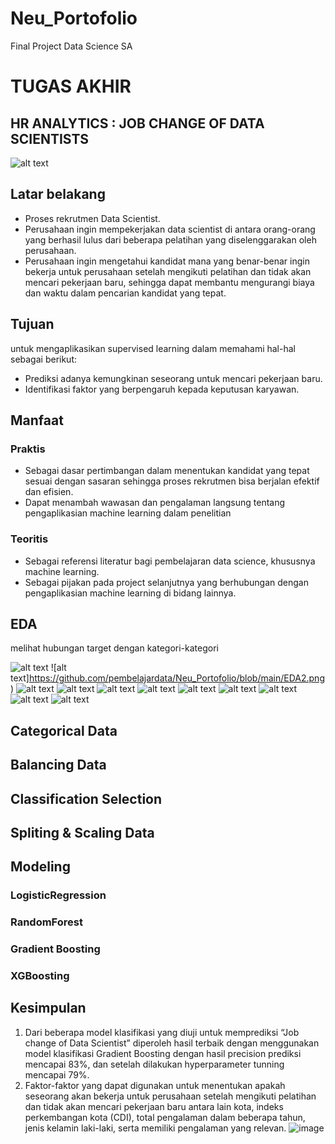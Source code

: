 # Neu_Portofolio
Final Project Data Science SA 


# TUGAS AKHIR 
## HR ANALYTICS : JOB CHANGE OF  DATA SCIENTISTS
![alt text](https://greatpeopleinside.com/wp-content/uploads/2019/06/analytics-1030x618.jpg)

## Latar belakang
* Proses rekrutmen Data Scientist.
* Perusahaan ingin mempekerjakan data scientist di antara orang-orang yang berhasil lulus dari beberapa pelatihan yang diselenggarakan oleh perusahaan. 
* Perusahaan ingin mengetahui kandidat mana yang benar-benar ingin bekerja untuk perusahaan setelah mengikuti pelatihan dan tidak akan mencari pekerjaan baru, sehingga dapat membantu mengurangi biaya dan waktu dalam pencarian kandidat yang tepat.

## Tujuan
untuk mengaplikasikan supervised learning dalam memahami hal-hal sebagai berikut:
* Prediksi adanya kemungkinan seseorang untuk mencari pekerjaan baru.
* Identifikasi faktor yang berpengaruh kepada keputusan karyawan.

## Manfaat
### Praktis
* Sebagai dasar pertimbangan dalam menentukan kandidat yang tepat sesuai dengan sasaran sehingga proses rekrutmen bisa berjalan efektif dan efisien.
* Dapat menambah wawasan dan pengalaman langsung tentang pengaplikasian machine learning dalam penelitian
### Teoritis
* Sebagai referensi literatur bagi pembelajaran data science, khususnya machine learning.
* Sebagai pijakan pada project selanjutnya yang berhubungan dengan pengaplikasian  machine learning di bidang lainnya.

## EDA
melihat hubungan target dengan kategori-kategori  

![alt text](https://github.com/pembelajardata/Neu_Portofolio/blob/main/EDA1.png)
![alt text]https://github.com/pembelajardata/Neu_Portofolio/blob/main/EDA2.png)
![alt text](https://github.com/pembelajardata/Neu_Portofolio/blob/main/EDA4.png)
![alt text](https://github.com/pembelajardata/Neu_Portofolio/blob/main/EDA5.png)
![alt text](https://github.com/pembelajardata/Neu_Portofolio/blob/main/EDA6.png)
![alt text](https://github.com/pembelajardata/Neu_Portofolio/blob/main/EDA7.png)
![alt text](https://github.com/pembelajardata/Neu_Portofolio/blob/main/EDA8.png)
![alt text](https://github.com/pembelajardata/Neu_Portofolio/blob/main/EDA9.png)
![alt text](https://github.com/pembelajardata/Neu_Portofolio/blob/main/EDA10.png)
![alt text](https://github.com/pembelajardata/Neu_Portofolio/blob/main/EDA11.png)
![alt text](https://github.com/pembelajardata/Neu_Portofolio/blob/main/EDA12.png)

## Categorical Data

## Balancing Data

## Classification Selection

## Spliting & Scaling Data

## Modeling

### LogisticRegression

### RandomForest

### Gradient Boosting

### XGBoosting

## Kesimpulan
1. Dari beberapa model klasifikasi yang diuji untuk memprediksi “Job change of Data Scientist” diperoleh hasil terbaik dengan menggunakan model klasifikasi Gradient Boosting dengan hasil precision prediksi mencapai 83%, dan setelah dilakukan hyperparameter tunning mencapai 79%.
2. Faktor-faktor yang dapat digunakan untuk menentukan apakah seseorang akan bekerja untuk perusahaan setelah mengikuti pelatihan dan tidak akan mencari pekerjaan baru antara lain kota, indeks perkembangan kota (CDI), total pengalaman dalam beberapa tahun, jenis kelamin laki-laki, serta memiliki pengalaman yang relevan. 
![image](https://user-images.githubusercontent.com/80607564/111065741-d58f8380-84ed-11eb-94ce-02fcc7abe4a2.png)





